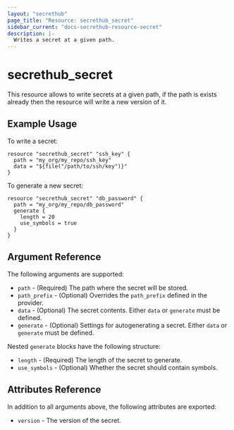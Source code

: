 ```yaml
---
layout: "secrethub"
page_title: "Resource: secrethub_secret"
sidebar_current: "docs-secrethub-resource-secret"
description: |-
  Writes a secret at a given path.
---
```


# secrethub_secret

This resource allows to write secrets at a given path, if the path is exists already then the resource will write a new version of it.

## Example Usage

To write a secret:

```hcl
resource "secrethub_secret" "ssh_key" {
  path = "my_org/my_repo/ssh_key"
  data = "${file("/path/to/ssh/key")}"
}
```

To generate a new secret:

```hcl
resource "secrethub_secret" "db_password" {
  path = "my_org/my_repo/db_password"
  generate {
    length = 20
    use_symbols = true
  }
}
```

## Argument Reference

The following arguments are supported:

* `path` - (Required) The path where the secret will be stored.
* `path_prefix` - (Optional) Overrides the `path_prefix` defined in the provider.
* `data` - (Optional) The secret contents. Either `data` or `generate` must be defined.
* `generate` - (Optional) Settings for autogenerating a secret. Either `data` or `generate` must be defined.

Nested `generate` blocks have the following structure:

* `length` - (Required) The length of the secret to generate.
* `use_symbols` - (Optional) Whether the secret should contain symbols.

## Attributes Reference

In addition to all arguments above, the following attributes are exported:

* `version` - The version of the secret.
